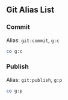 ## Git Alias List

### Commit

Alias: `git:commit`, `g:c`

```sh
co g:c
```

### Publish

Alias: `git:publish`, `g:p`

```sh
co g:p
```
